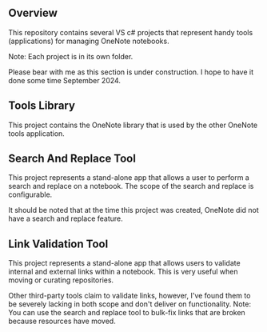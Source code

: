 ## Overview
This repository contains several VS c# projects that represent handy tools (applications) for managing OneNote notebooks.  

Note: Each project is in its own folder. 

Please bear with me as this section is under construction. I hope to have it done some time September 2024.  

## Tools Library
This project contains the OneNote library that is used by the other OneNote tools application.

## Search And Replace Tool
This project represents a stand-alone app that allows a user to perform a search and replace on a notebook. The scope of the search and replace is configurable.  

It should be noted that at the time this project was created, OneNote did not have a search and replace feature. 

## Link Validation Tool

This project represents a stand-alone app that allows users to validate internal and external links within a notebook. This is very useful when moving or curating repositories.  

Other third-party tools claim to validate links, however, I've found them to be severely lacking in both scope and don't deliver on functionality. Note: You can use the search and replace tool to bulk-fix links that are broken because resources have moved.
